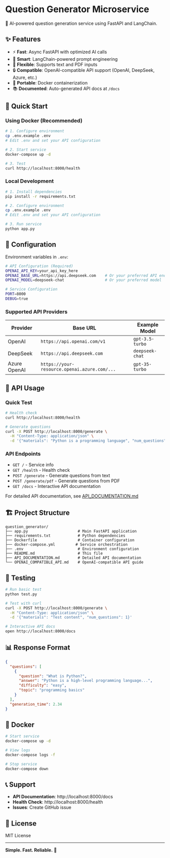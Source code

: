 # Question Generator Microservice

🚀 AI-powered question generation service using FastAPI and LangChain.

## ✨ Features

- ⚡ **Fast**: Async FastAPI with optimized AI calls
- 🧠 **Smart**: LangChain-powered prompt engineering
- 📄 **Flexible**: Supports text and PDF inputs
- 🔒 **Compatible**: OpenAI-compatible API support (OpenAI, DeepSeek, Azure, etc.)
- 🐳 **Portable**: Docker containerization
- 📚 **Documented**: Auto-generated API docs at `/docs`

## 🚀 Quick Start

### Using Docker (Recommended)

```bash
# 1. Configure environment
cp .env.example .env
# Edit .env and set your API configuration

# 2. Start service
docker-compose up -d

# 3. Test
curl http://localhost:8000/health
```

### Local Development

```bash
# 1. Install dependencies
pip install -r requirements.txt

# 2. Configure environment
cp .env.example .env
# Edit .env and set your API configuration

# 3. Run service
python app.py
```

## 🔧 Configuration

Environment variables in `.env`:

```bash
# API Configuration (Required)
OPENAI_API_KEY=your_api_key_here
OPENAI_BASE_URL=https://api.deepseek.com    # Or your preferred API endpoint
OPENAI_MODEL=deepseek-chat                  # Or your preferred model

# Service Configuration
PORT=8000
DEBUG=true
```

### Supported API Providers

| Provider | Base URL | Example Model |
|----------|----------|---------------|
| OpenAI | `https://api.openai.com/v1` | `gpt-3.5-turbo` |
| DeepSeek | `https://api.deepseek.com` | `deepseek-chat` |
| Azure OpenAI | `https://your-resource.openai.azure.com/...` | `gpt-35-turbo` |

## 📖 API Usage

### Quick Test

```bash
# Health check
curl http://localhost:8000/health

# Generate questions
curl -X POST http://localhost:8000/generate \
  -H "Content-Type: application/json" \
  -d '{"materials": "Python is a programming language", "num_questions": 2}'
```

### API Endpoints

- `GET /` - Service info
- `GET /health` - Health check
- `POST /generate` - Generate questions from text
- `POST /generate/pdf` - Generate questions from PDF
- `GET /docs` - Interactive API documentation

For detailed API documentation, see [API_DOCUMENTATION.md](./API_DOCUMENTATION.md)

## 🏗️ Project Structure

```
question_generator/
├── app.py                      # Main FastAPI application
├── requirements.txt            # Python dependencies
├── Dockerfile                  # Container configuration
├── docker-compose.yml         # Service orchestration
├── .env                        # Environment configuration
├── README.md                   # This file
├── API_DOCUMENTATION.md        # Detailed API documentation
└── OPENAI_COMPATIBLE_API.md    # OpenAI-compatible API guide
```

## 🧪 Testing

```bash
# Run basic test
python test.py

# Test with curl
curl -X POST http://localhost:8000/generate \
  -H "Content-Type: application/json" \
  -d '{"materials": "Test content", "num_questions": 1}'

# Interactive API docs
open http://localhost:8000/docs
```

## 📊 Response Format

```json
{
  "questions": [
    {
      "question": "What is Python?",
      "answer": "Python is a high-level programming language...",
      "difficulty": "easy",
      "topic": "programming basics"
    }
  ],
  "generation_time": 2.34
}
```

## 🐳 Docker

```bash
# Start service
docker-compose up -d

# View logs
docker-compose logs -f

# Stop service
docker-compose down
```

## 📞 Support

- **API Documentation**: http://localhost:8000/docs
- **Health Check**: http://localhost:8000/health
- **Issues**: Create GitHub issue

## 📄 License

MIT License

---

**Simple. Fast. Reliable.** 🎯
